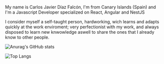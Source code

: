 My name is Carlos Javier Díaz Falcón, I'm from Canary Islands (Spain) and I'm a Javascript Developer specialized on React, Angular and NestJS

I consider myself a self-taught person, hardworking, wich learns and adapts quickly at the work enviroment; very perfectionist with my work, and always disposed to learn new knwowledge aswell to share the ones that I already know to other people.

![Anurag's GitHub stats](https://github-readme-stats.vercel.app/api?username=linkmetal&count_private=true&show_icons=true&theme=radical)

![Top Langs](https://github-readme-stats.vercel.app/api/top-langs/?username=linkmetal&count_private=true&show_icons=true&theme=radical)
